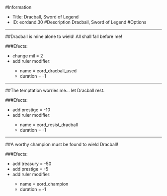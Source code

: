 #Information
 - Title: Dracball, Sword of Legend
 - ID: eordand.30
#Description
Dracball, Sword of Legend
#Options

___
##Dracball is mine alone to wield! All shall fall before me!

###Efects:<ul><li>change mil = 2</li><li>add ruler modifier:</li><ul><li>name = eord_dracball_used</li><li>duration = -1</li></ul></ul>

___
##The temptation worries me... let Dracball rest.

###Efects:<ul><li>add prestige = -10</li><li>add ruler modifier:</li><ul><li>name = eord_resist_dracball</li><li>duration = -1</li></ul></ul>

___
##A worthy champion must be found to wield Dracball!

###Efects:<ul><li>add treasury = -50</li><li>add prestige = -5</li><li>add ruler modifier:</li><ul><li>name = eord_champion</li><li>duration = -1</li></ul></ul>
